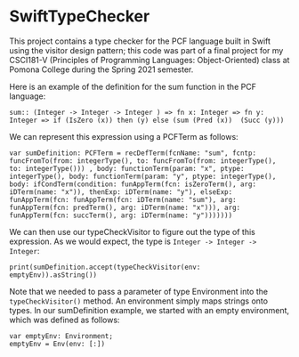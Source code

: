 # SwiftTypeChecker
This project contains a type checker for the PCF language built in Swift using the visitor design pattern; this code was part of a final project for my CSCI181-V (Principles of Programming Languages: Object-Oriented) class at Pomona College during the Spring 2021 semester.

Here is an example of the definition for the sum function in the PCF language:

`sum:: (Integer -> Integer -> Integer ) => fn x: Integer => fn y: Integer => if (IsZero (x)) then (y) else (sum (Pred (x))  (Succ (y)))`

We can represent this expression using a PCFTerm as follows:

`var sumDefinition: PCFTerm = recDefTerm(fcnName: "sum", fcntp: funcFromTo(from: integerType(), to: funcFromTo(from: integerType(), to: integerType())) , body: functionTerm(param: "x", ptype: integerType(), body: functionTerm(param: "y", ptype: integerType(), body: ifCondTerm(condition: funAppTerm(fcn: isZeroTerm(), arg: iDTerm(name: "x")), thenExp: iDTerm(name: "y"), elseExp: funAppTerm(fcn: funAppTerm(fcn: iDTerm(name: "sum"), arg: funAppTerm(fcn: predTerm(), arg: iDTerm(name: "x"))), arg: funAppTerm(fcn: succTerm(), arg: iDTerm(name: "y")))))))`

We can then use our typeCheckVisitor to figure out the type of this expression. As we would expect, the type is `Integer -> Integer -> Integer`:

`print(sumDefinition.accept(typeCheckVisitor(env: emptyEnv)).asString())`

Note that we needed to pass a parameter of type Environment into the `typeCheckVisitor()` method. An environment simply maps strings onto types. In our sumDefinition example, we started with an empty environment, which was defined as follows:

`var emptyEnv: Environment;`   
`emptyEnv = Env(env: [:])`

